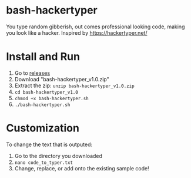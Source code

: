 # bash-hackertyper

You type random gibberish, out comes professional looking code, making you look like a hacker. Inspired by https://hackertyper.net/ 

# Install and Run

1. Go to [releases](https://github.com/NorthernChicken/bash-hackertyper/releases)
2. Download "bash-hackertyper_v1.0.zip"
3. Extract the zip: ```unzip bash-hackertyper_v1.0.zip```
5. ```cd bash-hackertyper_v1.0 ```
6. ```chmod +x bash-hackertyper.sh```
7. ```./bash-hackertyper.sh ```

# Customization

To change the text that is outputed:
1. Go to the directory you downloaded
2. ```nano code_to_typer.txt```
3. Change, replace, or add onto the existing sample code!
